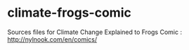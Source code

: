# climate-frogs-comic
Sources files for Climate Change Explained to Frogs Comic : http://nylnook.com/en/comics/
